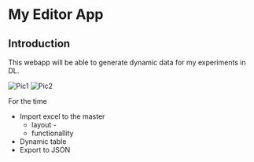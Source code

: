 # My Editor App

## Introduction 
This webapp will be able to generate dynamic data for my experiments in DL. 

![Pic1](https://github.com/davidvela/MyFirstFioriTwoPZ/blob/master/assets/pic1.JPG)
![Pic2](https://github.com/davidvela/MyFirstFioriTwoPZ/blob/master/assets/pic2.JPG)

For the time 
* Import excel to the master 
	* layout - 
	* functionallity
* Dynamic table 
* Export to JSON